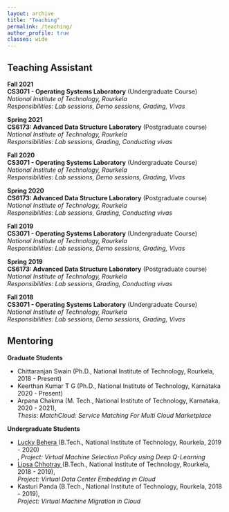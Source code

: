 ```yaml
---
layout: archive
title: "Teaching"
permalink: /teaching/
author_profile: true
classes: wide
---
```


## Teaching Assistant
**Fall 2021**<br>
**CS3071 - Operating Systems Laboratory** (Undergraduate Course) <br>
*National Institute of Technology, Rourkela* <br>
*Responsibilities: Lab sessions, Demo sessions, Grading, Vivas* <br>

**Spring 2021**<br>
**CS6173: Advanced Data Structure Laboratory** (Postgraduate course) <br>
*National Institute of Technology, Rourkela* <br>
*Responsibilities: Lab sessions, Grading, Conducting vivas* <br>

**Fall 2020**<br>
**CS3071 - Operating Systems Laboratory** (Undergraduate Course) <br>
*National Institute of Technology, Rourkela* <br>
*Responsibilities: Lab sessions, Demo sessions, Grading, Vivas* <br>

**Spring 2020**<br>
**CS6173: Advanced Data Structure Laboratory** (Postgraduate course) <br>
*National Institute of Technology, Rourkela* <br>
*Responsibilities: Lab sessions, Grading, Conducting vivas* <br>

**Fall 2019**<br>
**CS3071 - Operating Systems Laboratory** (Undergraduate Course) <br>
*National Institute of Technology, Rourkela* <br>
*Responsibilities: Lab sessions, Demo sessions, Grading, Vivas* <br>

**Spring 2019**<br>
**CS6173: Advanced Data Structure Laboratory** (Postgraduate course) <br>
*National Institute of Technology, Rourkela* <br>
*Responsibilities: Lab sessions, Grading, Conducting vivas* <br>

**Fall 2018**<br>
**CS3071 - Operating Systems Laboratory** (Undergraduate Course) <br>
*National Institute of Technology, Rourkela* <br>
*Responsibilities: Lab sessions, Demo sessions, Grading, Vivas* <br>

## Mentoring
**Graduate Students**
<ul>
	<li>
		Chittaranjan Swain (Ph.D., National Institute of Technology, Rourkela, 2018 - Present)
	</li>
	<li>
		Keerthan Kumar T G (Ph.D., National Institute of Technology, Karnataka 2020 - Present)
	</li>
	<li>
		Arpana Chakma (M. Tech., National Institute of Technology, Karnataka, 2020 - 2021),<br> 
		<i> Thesis: MatchCloud: Service Matching For Multi Cloud Marketplace </i>
	</li>
</ul>	

**Undergraduate Students**
<ul>
	<li>
		<a href="https://www.linkedin.com/in/lucky-behera-644284193">Lucky Behera </a> (B.Tech., National Institute of Technology, Rourkela, 2019 - 2020)<br>, 
		<i>Project: Virtual Machine Selection Policy using Deep Q-Learning</i>
	</li>
	<li>
		<a href="https://www.linkedin.com/in/lipsa-chhotray-nitr"> Lipsa Chhotray </a> (B.Tech., National Institute of Technology, Rourkela, 2018 - 2019),<br> 
		<i>Project: Virtual Data Center Embedding in Cloud </i>
	</li>
	<li>
		Kasturi Panda (B.Tech., National Institute of Technology, Rourkela, 2018 - 2019),<br> 
		<i>Project: Virtual Machine Migration in Cloud</i>
	</li>
</ul>	

